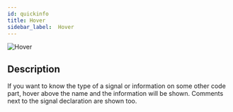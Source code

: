 ```yaml
---
id: quickinfo
title: Hover
sidebar_label:  Hover
---
```


![Hover](/img/ide/Hover.png)

## Description
If you want to know the type of a signal or information on some other code part, hover above the name and the information will be shown.
Comments next to the signal declaration are shown too.
